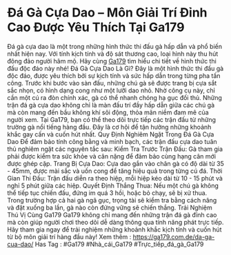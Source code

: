 # Đá Gà Cựa Dao – Môn Giải Trí Đỉnh Cao Được Yêu Thích Tại Ga179
Đá gà cựa dao là một trong những hình thức thi đấu gà hấp dẫn và phổ biến nhất hiện nay. Với tính kịch tính và độ sát thương cao, loại hình này thu hút đông đảo người hâm mộ. Hãy cùng [Ga179](https://ga179.com.de/https://) tìm hiểu chi tiết về hình thức thi đấu độc đáo này nhé!
Đá Gà Cựa Dao Là Gì?
Đây là một hình thức thi đấu gà độc đáo, được yêu thích bởi sự kịch tính và sức hấp dẫn trong từng pha tấn công. Trước khi bước vào sàn đấu, những chú gà sẽ được trang bị cựa sắt sắc nhọn, có hình dạng cong như một lưỡi dao nhỏ. Nhờ công cụ này, chỉ cần một cú ra đòn chính xác, gà có thể nhanh chóng hạ gục đối thủ.
Những trận đá gà cựa dao không chỉ là màn đấu trí đầy hấp dẫn giữa các chú gà mà còn mang đến bầu không khí sôi động, thỏa mãn niềm đam mê của người xem. Tại Ga179, bạn có thể theo dõi trực tiếp các trận đấu từ những trường gà nổi tiếng hàng đầu. Đây là cơ hội để tận hưởng những khoảnh khắc gay cấn và cuốn hút nhất.
Quy Định Nghiêm Ngặt Trong Đá Gà Cựa Dao
Để đảm bảo tính công bằng và minh bạch, các trận đấu cựa dao tuân thủ nghiêm ngặt các nguyên tắc sau:
Kiểm Tra Trước Trận Đấu:
Gà tham gia phải được kiểm tra sức khỏe và cân nặng để đảm bảo cùng hạng cân mới được ghép cặp.
Trang Bị Cựa Dao:
Cựa dao gắn vào chân gà có độ dài từ 35 - 45mm, được mài sắc và uốn cong để tăng hiệu quả trong từng cú đá.
Thời Gian Thi Đấu:
Trận đấu diễn ra theo hiệp, mỗi hiệp kéo dài từ 10 - 15 phút và nghỉ 5 phút giữa các hiệp.
Quyết Định Thắng Thua:
Nếu một chú gà không thể tiếp tục chiến đấu, đứng im quá 3 hồi, hoặc bỏ chạy, sẽ bị xử thua.
Trong trường hợp cả hai gà ngã gục, trọng tài sẽ kiểm tra bằng cách nâng và đặt xuống ba lần, gà nào còn đứng vững sẽ chiến thắng.
Trải Nghiệm Thú Vị Cùng Ga179
Ga179 không chỉ mang đến những trận đá gà đỉnh cao mà còn giúp người chơi theo dõi dễ dàng thông qua tính năng phát trực tiếp. Hãy tham gia ngay để trải nghiệm những khoảnh khắc kịch tính và cuốn hút từ bộ môn giải trí hàng đầu này!
Xem thêm : https://ga179.com.de/da-ga-cua-dao/ 
Has Tag : #Ga179 #Nhà_cái_Ga179 #Trực_tiếp_đá_gà_Ga179
